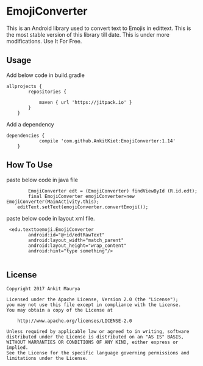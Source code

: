 # EmojiConverter
This is an Android library used to convert text to Emojis in edittext. This is the most stable version of this library till date. This is under more modifications. Use It For Free.

## Usage
Add below code in build.gradle
```
allprojects {
		repositories {
			
			maven { url 'https://jitpack.io' }
		}
	}
```
Add a dependency
```
dependencies {
	        compile 'com.github.AnkitKiet:EmojiConverter:1.14'
	}
```

## How To Use

paste below code in java file

```
        EmojiConverter edt = (EmojiConverter) findViewById (R.id.edt);
        final EmojiConverter emojiConverter=new EmojiConverter(MainActivity.this);
  	editText.setText(emojiConverter.convertEmoji());

```
paste below code in layout xml file.
```
 <edu.texttoemoji.EmojiConverter
        android:id="@+id/edtRawText"
        android:layout_width="match_parent"
        android:layout_height="wrap_content"
        android:hint="type something"/>
	
```


## License
```
Copyright 2017 Ankit Maurya

Licensed under the Apache License, Version 2.0 (the "License");
you may not use this file except in compliance with the License.
You may obtain a copy of the License at

    http://www.apache.org/licenses/LICENSE-2.0

Unless required by applicable law or agreed to in writing, software
distributed under the License is distributed on an "AS IS" BASIS,
WITHOUT WARRANTIES OR CONDITIONS OF ANY KIND, either express or implied.
See the License for the specific language governing permissions and
limitations under the License.
```
